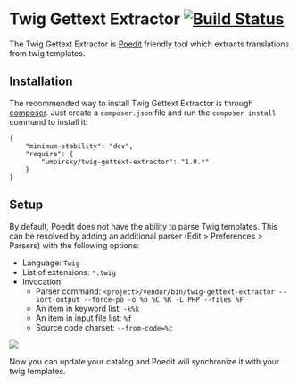 Twig Gettext Extractor [![Build Status](https://secure.travis-ci.org/umpirsky/Twig-Gettext-Extractor.png?branch=master)](http://travis-ci.org/umpirsky/Twig-Gettext-Extractor)
======================

The Twig Gettext Extractor is [Poedit](http://www.poedit.net/download.php)
friendly tool which extracts translations from twig templates.

Installation
------------

The recommended way to install Twig Gettext Extractor is through
[composer](http://getcomposer.org). Just create a `composer.json` file and
run the `composer install` command to install it:

    {
        "minimum-stability": "dev",
        "require": {
            "umpirsky/twig-gettext-extractor": "1.0.*"
        }
    }

Setup
-----

By default, Poedit does not have the ability to parse Twig templates.
This can be resolved by adding an additional parser (Edit > Preferences > Parsers)
with the following options:

- Language: `Twig`
- List of extensions: `*.twig`
- Invocation:
    - Parser command: `<project>/vendor/bin/twig-gettext-extractor --sort-output --force-po -o %o %C %K -L PHP --files %F`
    - An item in keyword list: `-k%k`
    - An item in input file list: `%f`
    - Source code charset: `--from-code=%c`

<img src="http://i.imgur.com/f9px2.png" />

Now you can update your catalog and Poedit will synchronize it with your twig templates.
